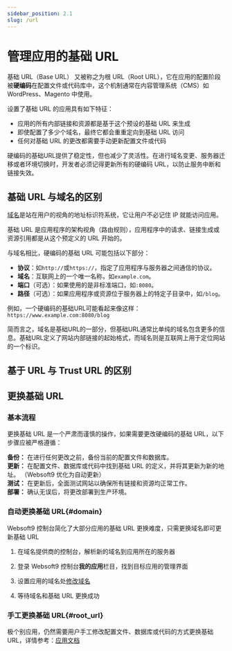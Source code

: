 ```yaml
---
sidebar_position: 2.1
slug: /url
---
```


# 管理应用的基础 URL

基础 URL（Base URL） 又被称之为根 URL（Root URL），它在应用的配置阶段被**硬编码**在配置文件或代码库中，这个机制通常在内容管理系统（CMS）如 WordPress、Magento 中使用。  

设置了基础 URL 的应用具有如下特征：

- 应用的所有内部链接和资源都是基于这个预设的基础 URL 来生成
- 即使配置了多少个域名，最终它都会重重定向到基础 URL 访问
- 任何对基础 URL 的更改都需要手动更新配置文件或代码

硬编码的基础URL提供了稳定性，但也减少了灵活性。在进行域名变更、服务器迁移或者环境切换时，开发者必须记得更新所有的硬编码 URL，以防止服务中断和链接失效。

## 基础 URL 与域名的区别

[域名](./domain-prepare.md)是站在用户的视角的地址标识符系统，它让用户不必记住 IP 就能访问应用。  

基础 URL 是应用程序的架构视角（路由规则），应用程序中的请求、链接生成或资源引用都是从这个预定义的 URL 开始的。

与域名相比，硬编码的基础 URL 可能包括以下部分：

- **协议**：如`http://`或`https://`，指定了应用程序与服务器之间通信的协议。
- **域名**：互联网上的一个唯一名称，如`example.com`。
- **端口**（可选）：如果使用的是非标准端口，如`:8080`。
- **路径**（可选）：如果应用程序或资源位于服务器上的特定子目录中，如`/blog`。

例如，一个硬编码的基础URL可能看起来像这样：`https://www.example.com:8080/blog`

简而言之，域名是基础URL的一部分，但基础URL通常比单纯的域名包含更多的信息。基础URL定义了网站内部链接的起始格式，而域名则是互联网上用于定位网站的一个标识。

## 基于 URL 与 Trust URL 的区别



## 更换基础 URL

### 基本流程

更换基础 URL 是一个严肃而谨慎的操作，如果需要更改硬编码的基础 URL，以下步骤应被严格遵循：

**备份：** 在进行任何更改之前，备份当前的配置文件和数据库。   
**更新：** 在配置文件、数据库或代码中找到基础 URL 的定义，并将其更新为新的地址。 （Websoft9 优化为自动更新）  
**测试：** 在更新后，全面测试网站以确保所有链接和资源均正常工作。   
**部署：** 确认无误后，将更改部署到生产环境。   

### 自动更换基础 URL{#domain}

Websoft9 控制台简化了大部分应用的基础 URL 更换难度，只需更换域名即可更新基础 URL

1. 在域名提供商的控制台，解析新的域名到应用所在的服务器

2. 登录 Websoft9 控制台**我的应用**栏目，找到目标应用的管理界面

3. 设置应用的域名处[修改域名](./domain-set#after)

4. 等待域名和基础 URL 更换成功


### 手工更换基础 URL{#root_url}

极个别应用，仍然需要用户手工修改配置文件、数据库或代码的方式更换基础 URL，详情参考：[应用文档](../apps)










